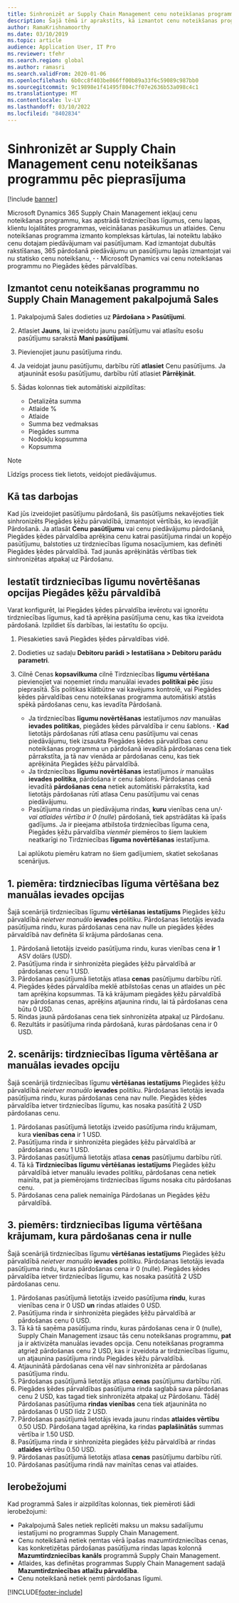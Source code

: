 ```yaml
---
title: Sinhronizēt ar Supply Chain Management cenu noteikšanas programmu pēc pieprasījuma
description: Šajā tēmā ir aprakstīts, kā izmantot cenu noteikšanas programmu sistēmā Microsoft Dynamics 365 Supply Chain Management no Microsoft Dynamics 365 Pārdošanas.
author: RamaKrishnamoorthy
ms.date: 03/10/2019
ms.topic: article
audience: Application User, IT Pro
ms.reviewer: tfehr
ms.search.region: global
ms.author: ramasri
ms.search.validFrom: 2020-01-06
ms.openlocfilehash: 6b0cc8f403be866ff00b89a33f6c59089c987bb0
ms.sourcegitcommit: 9c19898e1f41495f804c7f07e2636b53a098c4c1
ms.translationtype: MT
ms.contentlocale: lv-LV
ms.lasthandoff: 03/10/2022
ms.locfileid: "8402834"
---
```

# <a name="sync-on-demand-with-the-supply-chain-management-pricing-engine"></a>Sinhronizēt ar Supply Chain Management cenu noteikšanas programmu pēc pieprasījuma

[!include [banner](../../includes/banner.md)]

Microsoft Dynamics 365 Supply Chain Management iekļauj cenu noteikšanas programmu, kas apstrādā tirdzniecības līgumus, cenu lapas, klientu lojalitātes programmas, veicināšanas pasākumus un atlaides. Cenu noteikšanas programma izmanto kompleksas kārtulas, lai noteiktu labāko cenu dotajam piedāvājumam vai pasūtījumam. Kad izmantojat dubultās rakstīšanas, 365 pārdošanā piedāvājumu un pasūtījumu lapās izmantojat vai nu statisko cenu noteikšanu, **·** **·** Microsoft Dynamics vai cenu noteikšanas programmu no Piegādes ķēdes pārvaldības.

## <a name="use-the-pricing-engine-from-supply-chain-management-in-sales"></a>Izmantot cenu noteikšanas programmu no Supply Chain Management pakalpojumā Sales

1. Pakalpojumā Sales dodieties uz **Pārdošana \> Pasūtījumi**.
1. Atlasiet **Jauns**, lai izveidotu jaunu pasūtījumu vai atlasītu esošu pasūtījumu sarakstā **Mani pasūtījumi**.
1. Pievienojiet jaunu pasūtījuma rindu.
1. Ja veidojat jaunu pasūtījumu, darbību rūtī **atlasiet** Cenu pasūtījums. Ja atjaunināt esošu pasūtījumu, darbību rūtī atlasiet **Pārrēķināt**.
1. Šādas kolonnas tiek automātiski aizpildītas:

    - Detalizēta summa
    - Atlaide %
    - Atlaide
    - Summa bez vedmaksas
    - Piegādes summa
    - Nodokļu kopsumma
    - Kopsumma

> [!NOTE]
> Līdzīgs process tiek lietots, veidojot piedāvājumus.

## <a name="how-it-works"></a>Kā tas darbojas

Kad jūs izveidojiet pasūtījumu pārdošanā, šis pasūtījums nekavējoties tiek sinhronizēts Piegādes ķēžu pārvaldībā, izmantojot vērtībās, ko ievadījāt Pārdošanā. Ja atlasāt **Cenu** **pasūtījumu** vai cenu piedāvājumu pārdošanā, Piegādes ķēdes pārvaldība aprēķina cenu katrai pasūtījuma rindai un kopējo pasūtījumu, balstoties uz tirdzniecības līguma nosacījumiem, kas definēti Piegādes ķēdes pārvaldībā. Tad jaunās aprēķinātās vērtības tiek sinhronizētas atpakaļ uz Pārdošanu.

## <a name="set-trade-agreement-evaluation-options-in-supply-chain-management"></a>Iestatīt tirdzniecības līgumu novērtēšanas opcijas Piegādes ķēžu pārvaldībā

Varat konfigurēt, lai Piegādes ķēdes pārvaldība ievērotu vai ignorētu tirdzniecības līgumus, kad tā aprēķina pasūtījuma cenu, kas tika izveidota pārdošanā. Izpildiet šīs darbības, lai iestatītu šo opciju.

1. Piesakieties savā Piegādes ķēdes pārvaldības vidē.
1. Dodieties uz sadaļu **Debitoru parādi \> Iestatīšana \> Debitoru parādu parametri**.
1. Cilnē Cenas **kopsavilkuma** cilnē Tirdzniecības **līgumu vērtēšana** pievienojiet vai noņemiet rindu manuālai ievades **politikai pēc** jūsu pieprasītā. Šīs politikas klātbūtne vai kavējums kontrolē, vai Piegādes ķēdes pārvaldības cenu noteikšanas programma automātiski atstās spēkā pārdošanas cenu, kas ievadīta Pārdošanā.

    - Ja tirdzniecības **līgumu novērtēšanas** iestatījumos *nav* manuālas **ievades politikas**, piegādes ķēdes pārvaldība ir cenu šablons. **·** **Kad** lietotājs pārdošanas rūtī atlasa cenu pasūtījumu vai cenas piedāvājumu, tiek izsaukta Piegādes ķēdes pārvaldības cenu noteikšanas programma un pārdošanā ievadītā pārdošanas cena tiek pārrakstīta, ja tā nav vienāda ar pārdošanas cenu, kas tiek aprēķināta Piegādes ķēžu pārvaldībā.
    - Ja tirdzniecības **līgumu novērtēšanas** iestatījumos *ir* manuālas **ievades politika**, pārdošana ir cenu šablons. Pārdošanas cenā ievadītā **pārdošanas** **cena** netiek automātiski pārrakstīta, kad lietotājs pārdošanas rūtī atlasa Cenu pasūtījumu vai cenas piedāvājumu.
    - Pasūtījuma rindas un piedāvājuma rindas, **kuru** vienības cena un/**·** *vai atlaides vērtība ir 0 (nulle*) pārdošanā, tiek apstrādātas kā īpašs gadījums. Ja ir pieejama atbilstoša tirdzniecības līguma cena, Piegādes ķēžu pārvaldība *vienmēr* piemēros to šiem laukiem neatkarīgi no Tirdzniecības **līguma novērtēšanas** iestatījuma.

    Lai aplūkotu piemēru katram no šiem gadījumiem, skatiet sekošanas scenārijus.

## <a name="example-scenario-1-trade-agreement-evaluation-without-the-manual-entry-option"></a>1. piemēra: tirdzniecības līguma vērtēšana bez manuālas ievades opcijas

Šajā scenārijā tirdzniecības līgumu **vērtēšanas iestatījums** Piegādes ķēžu pārvaldībā *neietver manuālo* **ievades** politiku. Pārdošanas lietotājs ievada pasūtījuma rindu, kuras pārdošanas cena nav nulle un piegādes ķēdes pārvaldībā nav definēta šī krājuma pārdošanas cena.

1. Pārdošanā lietotājs izveido pasūtījuma rindu, kuras vienības cena **ir** 1 ASV dolārs (USD).
1. Pasūtījuma rinda ir sinhronizēta piegādes ķēžu pārvaldībā ar pārdošanas cenu 1 USD.
1. Pārdošanas pasūtījumā lietotājs atlasa **cenas** pasūtījumu darbību rūtī.
1. Piegādes ķēdes pārvaldība meklē atbilstošas cenas un atlaides un pēc tam aprēķina kopsummas. Tā kā krājumam piegādes ķēžu pārvaldībā nav pārdošanas cenas, aprēķins atjaunina rindu, lai tā pārdošanas cena būtu 0 USD.
1. Rindas jaunā pārdošanas cena tiek sinhronizēta atpakaļ uz Pārdošanu.
1. Rezultāts ir pasūtījuma rinda pārdošanā, kuras pārdošanas cena ir 0 USD.

## <a name="example-scenario-2-trade-agreement-evaluation-with-the-manual-entry-option"></a>2. scenārijs: tirdzniecības līguma vērtēšana ar manuālas ievades opciju

Šajā scenārijā tirdzniecības līgumu **vērtēšanas iestatījums** Piegādes ķēžu pārvaldībā *neietver manuālo* **ievades** politiku. Pārdošanas lietotājs ievada pasūtījuma rindu, kuras pārdošanas cena nav nulle. Piegādes ķēdes pārvaldība ietver tirdzniecības līgumu, kas nosaka pasūtītā 2 USD pārdošanas cenu.

1. Pārdošanas pasūtījumā lietotājs izveido pasūtījuma rindu krājumam, kura **vienības cena** ir 1 USD.
1. Pasūtījuma rinda ir sinhronizēta piegādes ķēžu pārvaldībā ar pārdošanas cenu 1 USD.
1. Pārdošanas pasūtījumā lietotājs atlasa **cenas** pasūtījumu darbību rūtī.
1. Tā kā **Tirdzniecības līgumu vērtēšanas** **iestatījums** Piegādes ķēžu pārvaldībā ietver manuālu ievades politiku, pārdošanas cena netiek mainīta, pat ja piemērojams tirdzniecības līgums nosaka citu pārdošanas cenu.
1. Pārdošanas cena paliek nemainīga Pārdošanas un Piegādes ķēžu pārvaldībā.

## <a name="example-scenario-3-trade-agreement-evaluation-for-an-item-that-has-a-sales-price-of-zero-in-sales"></a>3. piemērs: tirdzniecības līguma vērtēšana krājumam, kura pārdošanas cena ir nulle

Šajā scenārijā tirdzniecības līgumu **vērtēšanas iestatījums** Piegādes ķēžu pārvaldībā *neietver manuālo* **ievades** politiku. Pārdošanas lietotājs ievada pasūtījuma rindu, kuras pārdošanas cena ir 0 (nulle). Piegādes ķēdes pārvaldība ietver tirdzniecības līgumu, kas nosaka pasūtītā 2 USD pārdošanas cenu.

1. Pārdošanas pasūtījumā lietotājs izveido pasūtījuma **rindu**, kuras vienības cena ir 0 USD **un** rindas atlaides 0 USD.
1. Pasūtījuma rinda ir sinhronizēta piegādes ķēžu pārvaldībā ar pārdošanas cenu 0 USD.
1. Tā kā tā saņēma pasūtījuma rindu, kuras pārdošanas cena ir 0 (nulle), Supply Chain Management izsauc tās cenu noteikšanas programmu, **pat** ja ir aktivizēta manuālas ievades opcija. Cenu noteikšanas programma atgriež pārdošanas cenu 2 USD, kas ir izveidota ar tirdzniecības līgumu, un atjaunina pasūtījuma rindu Piegādes ķēžu pārvaldībā.
1. Atjauninātā pārdošanas cena vēl nav sinhronizēta ar pārdošanas pasūtījuma rindu.
1. Pārdošanas pasūtījumā lietotājs atlasa **cenas** pasūtījumu darbību rūtī.
1. Piegādes ķēdes pārvaldības pasūtījuma rinda saglabā sava pārdošanas cenu 2 USD, kas tagad tiek sinhronizēta atpakaļ uz Pārdošanu. Tādēļ Pārdošanas pasūtījuma **rindas vienības** cena tiek atjaunināta no pārdošanas 0 USD līdz 2 USD.
1. Pārdošanas pasūtījumā lietotājs ievada jaunu rindas **atlaides vērtību** 0.50 USD. Pārdošana tagad aprēķina, ka rindas **paplašinātās** summas vērtība ir 1.50 USD.
1. Pasūtījuma rinda ir sinhronizēta piegādes ķēžu pārvaldībā ar rindas **atlaides** vērtību 0.50 USD.
1. Pārdošanas pasūtījumā lietotājs atlasa **cenas** pasūtījumu darbību rūtī.
1. Pārdošanas pasūtījuma rindā nav mainītas cenas vai atlaides.

## <a name="limitations"></a>Ierobežojumi

Kad programmā Sales ir aizpildītas kolonnas, tiek piemēroti šādi ierobežojumi:

- Pakalpojumā Sales netiek replicēti maksu un maksu sadalījumu iestatījumi no programmas Supply Chain Management.
- Cenu noteikšanā netiek ņemtas vērā īpašas mazumtirdzniecības cenas, kas konkretizētas pārdošanas pasūtījuma rindas lapas kolonnā **Mazumtirdzniecības kanāls** programmā Supply Chain Management.
- Atlaides, kas definētas programmas Supply Chain Management sadaļā **Mazumtirdzniecības atlaižu pārvaldība**.
- Cenu noteikšanā netiek ņemti pārdošanas līgumi.

[!INCLUDE[footer-include](../../../../includes/footer-banner.md)]
